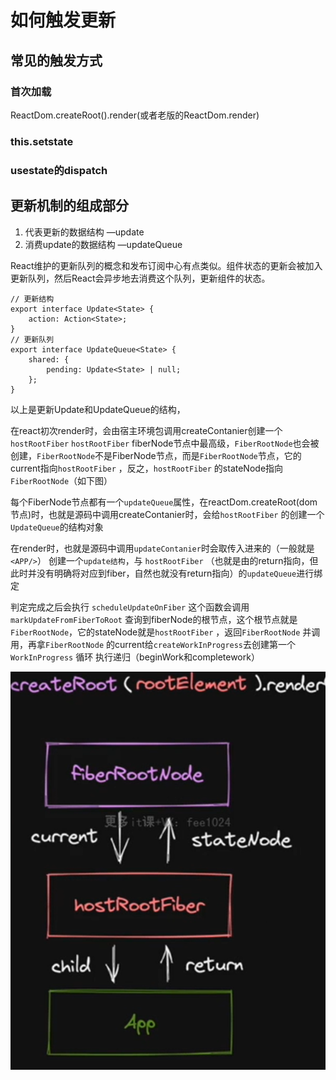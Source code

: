 # 如何触发更新

## 常见的触发方式

### 首次加载

ReactDom.createRoot().render(或者老版的ReactDom.render)

### this.setstate

### usestate的dispatch

## 更新机制的组成部分

1. 代表更新的数据结构 —update
2. 消费update的数据结构 —updateQueue

React维护的更新队列的概念和发布订阅中心有点类似。组件状态的更新会被加入更新队列，然后React会异步地去消费这个队列，更新组件的状态。

```tsx
// 更新结构
export interface Update<State> {
    action: Action<State>;
}
// 更新队列
export interface UpdateQueue<State> {
    shared: {
        pending: Update<State> | null;
    };
}
```

以上是更新Update和UpdateQueue的结构，

在react初次render时，会由宿主环境包调用createContanier创建一个`hostRootFiber` `hostRootFiber` fiberNode节点中最高级，`FiberRootNode`也会被创建，`FiberRootNode`不是FiberNode节点，而是`FiberRootNode`节点，它的current指向`hostRootFiber` ，反之，`hostRootFiber` 的stateNode指向`FiberRootNode`（如下图）

每个FiberNode节点都有一个`updateQueue`属性，在reactDom.createRoot(dom节点)时，也就是源码中调用createContanier时，会给`hostRootFiber` 的创建一个`UpdateQueue`的结构对象

在render时，也就是源码中调用`updateContanier`时会取传入进来的（一般就是`<APP/>`） 创建一个`update结构`，与 `hostRootFiber` （也就是由<APP/>的return指向，但此时并没有明确将<APP/>对应到fiber，自然也就没有return指向）的`updateQueue`进行绑定

判定完成之后会执行 `scheduleUpdateOnFiber` 这个函数会调用`markUpdateFromFiberToRoot` 查询到fiberNode的根节点，这个根节点就是`FiberRootNode`，它的stateNode就是`hostRootFiber` ，返回`FiberRootNode` 并调用，再拿`FiberRootNode` 的current给`createWorkInProgress`去创建第一个`WorkInProgress` 循环 执行递归（beginWork和completework）

![Untitled](%E5%A6%82%E4%BD%95%E8%A7%A6%E5%8F%91%E6%9B%B4%E6%96%B0%20c77c8ec4c7cf4133bb150af67b70a186/Untitled.png)
